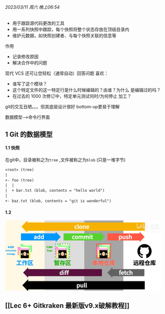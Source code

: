 ###### 2023/03/11 周六 晚上06:54

- 用于跟踪源代码更改的工具
- 用一系列快照中跟踪，每个快照将整个状态存放在顶级目录内
- 维护元数据，如快照创建者、与每个快照关联的信息等

作用
- 记录修改原因
- 解决合作中的问题

现代 VCS 还可让您轻松（通常自动）回答问题 喜欢：
-   谁写了这个模块？
-   这个特定文件的这一特定行是什么时候编辑的？由谁？为什么 是编辑过的吗？
-   在过去的 1000 次修订中，特定单元测试何时/为何停止 加工？


git的交互丑陋。。。但其底层设计很好
bottom-up更易于理解

数据模型-->命令行界面

## 1 Git 的数据模型

#### 1.1 快照

在git中，目录被称之为`tree` ,文件被称之为`blob` (只是一堆字节)
```txt
<root> (tree)
|
+- foo (tree)
|  |
|  + bar.txt (blob, contents = "hello world")
|
+- baz.txt (blob, contents = "git is wonderful")
```



#### 1.2 

![](attachment/Pasted%20image%2020230312222832%201.png)


## [[Lec 6+ Gitkraken 最新版v9.x破解教程]]

